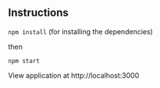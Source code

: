 
## Instructions

`npm install` (for installing the dependencies)

then

`npm start`

View application at http://localhost:3000
